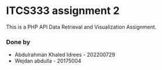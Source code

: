 # ITCS333 assignment 2

This is a PHP API Data Retrieval and Visualization Assignment.

### Done by

- Abdulrahman Khaled Idrees - 202200729
- Wejdan abdulla - 20175004